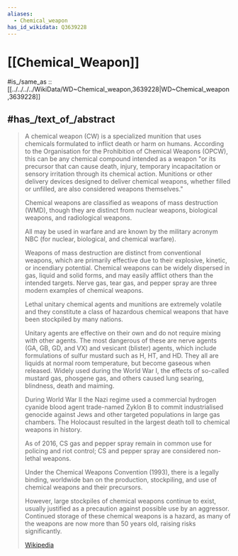 ```yaml
---
aliases:
  - Chemical_weapon
has_id_wikidata: Q3639228
---
```


# [[Chemical_Weapon]] 

#is_/same_as :: [[../../../../WikiData/WD~Chemical_weapon,3639228|WD~Chemical_weapon,3639228]] 

## #has_/text_of_/abstract 

> A chemical weapon (CW) is a specialized munition that uses chemicals 
> formulated to inflict death or harm on humans. 
> According to the Organisation for the Prohibition of Chemical Weapons (OPCW), 
> this can be any chemical compound intended as a weapon 
> "or its precursor that can cause death, injury, temporary incapacitation or sensory irritation 
> through its chemical action. Munitions or other delivery devices 
> designed to deliver chemical weapons, 
> whether filled or unfilled, are also considered weapons themselves."
>
> Chemical weapons are classified as weapons of mass destruction (WMD), 
> though they are distinct from nuclear weapons, biological weapons, 
> and radiological weapons. 
> 
> All may be used in warfare and are known by the military acronym NBC 
> (for nuclear, biological, and chemical warfare). 
> 
> Weapons of mass destruction are distinct from conventional weapons, 
> which are primarily effective due to their explosive, kinetic, or incendiary potential. 
> Chemical weapons can be widely dispersed in gas, liquid and solid forms, 
> and may easily afflict others than the intended targets. 
> Nerve gas, tear gas, and pepper spray are three modern examples of chemical weapons.
>
> Lethal unitary chemical agents and munitions are extremely volatile 
> and they constitute a class of hazardous chemical weapons 
> that have been stockpiled by many nations. 
> 
> Unitary agents are effective on their own and do not require mixing with other agents. 
> The most dangerous of these are nerve agents (GA, GB, GD, and VX) 
> and vesicant (blister) agents, which include formulations of sulfur mustard 
> such as H, HT, and HD. 
> They all are liquids at normal room temperature, but become gaseous when released. 
> Widely used during the World War I, the effects of so-called mustard gas, 
> phosgene gas, and others caused lung searing, blindness, death and maiming.
>
> During World War II the Nazi regime used a commercial hydrogen cyanide blood agent 
> trade-named Zyklon B to commit industrialised genocide against Jews 
> and other targeted populations in large gas chambers. 
> The Holocaust resulted in the largest death toll to chemical weapons in history.
>
> As of 2016, CS gas and pepper spray remain in common use for policing and riot control; 
> CS and pepper spray are considered non-lethal weapons. 
> 
> Under the Chemical Weapons Convention (1993), 
> there is a legally binding, worldwide ban on the production, stockpiling, 
> and use of chemical weapons and their precursors. 
> 
> However, large stockpiles of chemical weapons continue to exist, 
> usually justified as a precaution against possible use by an aggressor. 
> Continued storage of these chemical weapons is a hazard, 
> as many of the weapons are now more than 50 years old, raising risks significantly.
>
> [Wikipedia](https://en.wikipedia.org/wiki/Chemical%20weapon) 

